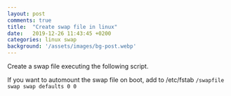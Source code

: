 ```yaml
---
layout: post
comments: true
title:  "Create swap file in linux"
date:   2019-12-26 11:43:45 +0200
categories: linux swap
background: '/assets/images/bg-post.webp'
---
```


Create a swap file executing the following script.

If you want to automount the swap file on boot, add to /etc/fstab <code>/swapfile swap swap defaults 0 0</code>